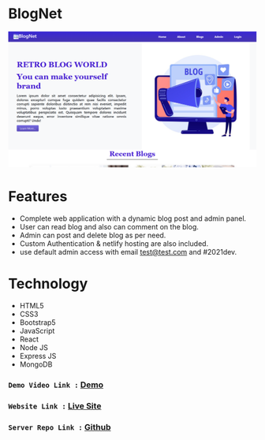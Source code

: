 # BlogNet
![alt text](./src/images/home-page.png)

# Features 
- Complete web application with a dynamic blog post and admin panel.
- User can read blog and also can comment on the blog.
- Admin can post and delete blog as per need.
- Custom Authentication & netlify hosting are also included. 
- use default admin access with email test@test.com and #2021dev.

# Technology
- HTML5
- CSS3
- Bootstrap5
- JavaScript
- React 
- Node JS
- Express JS
- MongoDB

###  `Demo Video Link :` [Demo](https://youtu.be/jIFSBbCjdwk)
###  `Website Link :` [Live Site](https://blognet370.netlify.app/)
###  `Server Repo Link :` [Github](https://github.com/naeemmahmud70/retro-blog-server)